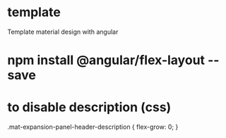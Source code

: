 # template
Template material design with angular

# npm install @angular/flex-layout --save

# to disable description (css)
.mat-expansion-panel-header-description {
  flex-grow: 0;
}
